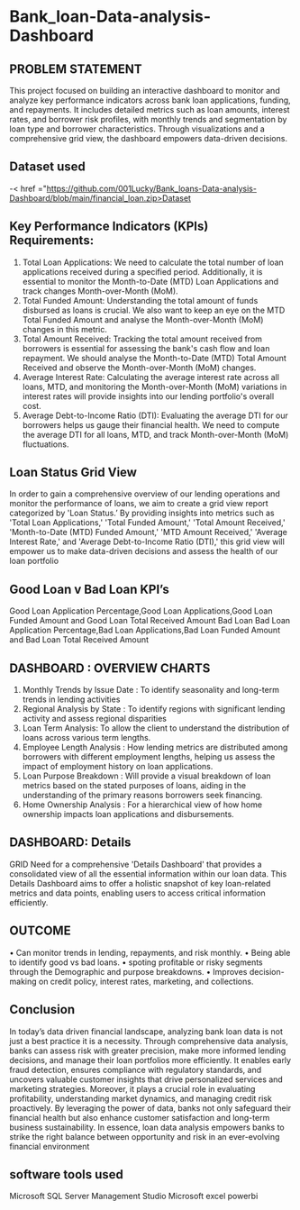 # Bank_loan-Data-analysis-Dashboard
## PROBLEM STATEMENT
This project focused on building an interactive dashboard to monitor and analyze key performance indicators across bank loan applications, funding, and repayments. It includes detailed metrics such as loan amounts, interest rates, and borrower risk profiles, with monthly trends and segmentation by loan type and borrower characteristics. Through visualizations and a comprehensive grid view, the dashboard empowers data-driven decisions.
## Dataset used 
-< href ="https://github.com/001Lucky/Bank_loans-Data-analysis-Dashboard/blob/main/financial_loan.zip>Dataset </a>
## Key Performance Indicators (KPIs) Requirements:
1.	Total Loan Applications: We need to calculate the total number of loan applications received during a specified period. Additionally, it is essential to monitor the Month-to-Date (MTD) Loan Applications and track changes Month-over-Month (MoM).
2.	Total Funded Amount: Understanding the total amount of funds disbursed as loans is crucial. We also want to keep an eye on the MTD Total Funded Amount and analyse the Month-over-Month (MoM) changes in this metric.
3.	Total Amount Received: Tracking the total amount received from borrowers is essential for assessing the bank's cash flow and loan repayment. We should analyse the Month-to-Date (MTD) Total Amount Received and observe the Month-over-Month (MoM) changes.
4.	Average Interest Rate: Calculating the average interest rate across all loans, MTD, and monitoring the Month-over-Month (MoM) variations in interest rates will provide insights into our lending portfolio's overall cost.
5.	Average Debt-to-Income Ratio (DTI): Evaluating the average DTI for our borrowers helps us gauge their financial health. We need to compute the average DTI for all loans, MTD, and track Month-over-Month (MoM) fluctuations.
## Loan Status Grid View
In order to gain a comprehensive overview of our lending operations and monitor the performance of loans, we aim to create a grid view report categorized by 'Loan Status.’ By providing insights into metrics such as 'Total Loan Applications,' 'Total Funded Amount,' 'Total Amount Received,' 'Month-to-Date (MTD) Funded Amount,' 'MTD Amount Received,' 'Average Interest Rate,' and 'Average Debt-to-Income Ratio (DTI),' this grid view will empower us to make data-driven decisions and assess the health of our loan portfolio
## Good Loan v Bad Loan KPI’s
Good Loan Application Percentage,Good Loan Applications,Good Loan Funded Amount and Good Loan Total Received Amount
Bad Loan
Bad Loan Application Percentage,Bad Loan Applications,Bad Loan Funded Amount and Bad Loan Total Received Amount

## DASHBOARD : OVERVIEW CHARTS
1.	Monthly Trends by Issue Date :  To identify seasonality and long-term trends in lending activities
2.	Regional Analysis by State : To identify regions with significant lending activity and assess regional disparities
3.	Loan Term Analysis: To allow the client to understand the distribution of loans across various term lengths.
4.	Employee Length Analysis : How lending metrics are distributed among borrowers with different employment lengths, helping us assess the impact of employment history on loan applications.
5.	Loan Purpose Breakdown : Will provide a visual breakdown of loan metrics based on the stated purposes of loans, aiding in the understanding of the primary reasons borrowers seek financing.
6.	Home Ownership Analysis : For a hierarchical view of how home ownership impacts loan applications and disbursements.
## DASHBOARD: Details
GRID
Need for a comprehensive 'Details Dashboard' that provides a consolidated view of all the essential information within our loan data. This Details Dashboard aims to offer a holistic snapshot of key loan-related metrics and data points, enabling users to access critical information efficiently.
## OUTCOME
•	Can monitor trends in lending, repayments, and risk monthly.
•	Being able to identify good vs bad loans.
•	spoting profitable or risky segments through the Demographic and purpose breakdowns.
•	Improves decision-making on credit policy, interest rates, marketing, and collections.
## Conclusion
In today’s data driven financial landscape, analyzing bank loan data is not just a best practice it is a necessity. Through comprehensive data analysis, banks can assess risk with greater precision, make more informed lending decisions, and manage their loan portfolios more efficiently. It enables early fraud detection, ensures compliance with regulatory standards, and uncovers valuable customer insights that drive personalized services and marketing strategies. Moreover, it plays a crucial role in evaluating profitability, understanding market dynamics, and managing credit risk proactively. By leveraging the power of data, banks not only safeguard their financial health but also enhance customer satisfaction and long-term business sustainability. In essence, loan data analysis empowers banks to strike the right balance between opportunity and risk in an ever-evolving financial environment
## software tools used
Microsoft SQL Server Management Studio
Microsoft excel
powerbi

